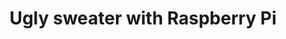 ---
title: Ugly sweater with Raspberry Pi
permalink: /docs/projects/uglysweater/
redirect_to: /docs/uglysweater
excerpt: Control LEDs in your ugly sweater using Twitter!
header:
  overlay_image: 
  overlay_full: true
  teaser: /assets/images/PM_sweater.png
icons:
  - url: /assets/images/ICON_rpi.PNG
    target: https://www.raspberrypi.org/
    title: Raspberry Pi
difficulty: MEDIUM
last_modified_at: 2019-12-09
tags: ["vision"]
---